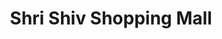 ---
title: "Shri Shiv Shopping Mall"
url: /bina-etawa/shri-shiv-shopping-mall/
shop: supermarket
---